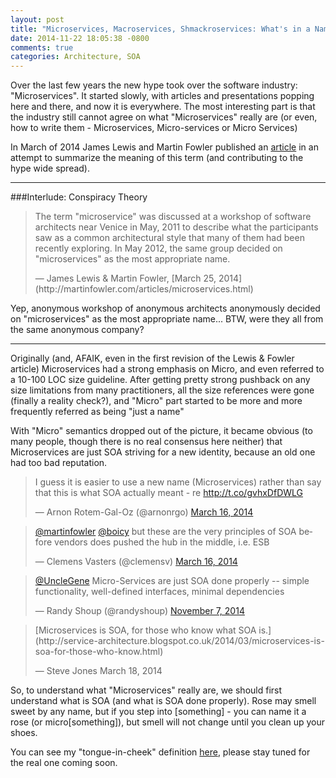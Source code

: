 ```yaml
---
layout: post
title: "Microservices, Macroservices, Shmackroservices: What's in a Name?"
date: 2014-11-22 18:05:38 -0800
comments: true
categories: Architecture, SOA
---
```

Over the last few years the new hype took over the software industry: "Microservices". It started slowly, with articles and presentations popping here and there, and now it is everywhere. The most interesting part is that the industry still cannot agree on what "Microservices" really are (or even, how to write them - Microservices, Micro-services or Micro Services)

In March of 2014 James Lewis and Martin Fowler published an [article](http://martinfowler.com/articles/microservices.html) in an attempt to summarize the meaning of this term (and contributing to the hype wide spread).  
<!--more-->
---
###Interlude: Conspiracy Theory  

> <p>The term "microservice" was discussed at a workshop of software architects near Venice in May, 2011 to describe what the participants saw as a common architectural style that many of them had been recently exploring. In May 2012, the same group decided on "microservices" as the most appropriate name.</p> &mdash; James Lewis & Martin Fowler, [March 25, 2014](http://martinfowler.com/articles/microservices.html)

Yep, anonymous workshop of anonymous architects anonymously decided on "microservices" as the most appropriate name... BTW, were they all from the same anonymous company?

---
Originally (and, AFAIK, even in the first revision of the Lewis & Fowler article) Microservices had a strong emphasis on Micro, and even referred to a 10-100 LOC size guideline. After getting pretty strong pushback on any size limitations from many practitioners, all the size references were gone (finally a reality check?), and "Micro" part started to be more and more frequently referred as being "just a name"

With "Micro" semantics dropped out of the picture, it became obvious (to many people, though there is no real consensus here neither) that Microservices are just SOA striving for a new identity, because an old one had too bad reputation.
  
<blockquote class="twitter-tweet" data-cards="hidden" lang="en"><p>I guess it is easier to use a new name (Microservices) rather than say that this is what SOA actually meant - re <a href="http://t.co/gvhxDfDWLG">http://t.co/gvhxDfDWLG</a></p>&mdash; Arnon Rotem-Gal-Oz (@arnonrgo) <a href="https://twitter.com/arnonrgo/status/445188642727034880">March 16, 2014</a></blockquote>

<blockquote class="twitter-tweet" data-conversation="none" lang="en"><p><a href="https://twitter.com/martinfowler">@martinfowler</a> <a href="https://twitter.com/boicy">@boicy</a> but these are the very principles of SOA before vendors does pushed the hub in the middle, i.e. ESB</p>&mdash; Clemens Vasters (@clemensv) <a href="https://twitter.com/clemensv/status/445216182757756929">March 16, 2014</a></blockquote>
 
<blockquote class="twitter-tweet" data-conversation="none" lang="en"><p><a href="https://twitter.com/UncleGene">@UncleGene</a> Micro-Services are just SOA done properly -- simple functionality, well-defined interfaces, minimal dependencies</p>&mdash; Randy Shoup (@randyshoup) <a href="https://twitter.com/randyshoup/status/530820576810926080">November 7, 2014</a></blockquote>
<script async src="//platform.twitter.com/widgets.js" charset="utf-8"></script>

> <p>[Microservices is SOA, for those who know what SOA is.](http://service-architecture.blogspot.co.uk/2014/03/microservices-is-soa-for-those-who-know.html)</p> &mdash; Steve Jones March 18, 2014

So, to understand what "Microservices" really are, we should first understand what is SOA (and what is SOA done properly). Rose may smell sweet by any name, but if you step into [something] - you can name it a rose (or micro[something]), but smell will not change until you clean up your shoes. 

You can see my "tongue-in-cheek" definition [here](http://203.softover.com/2014/11/21/wth-is-soa/), please stay tuned for the real one coming soon.
